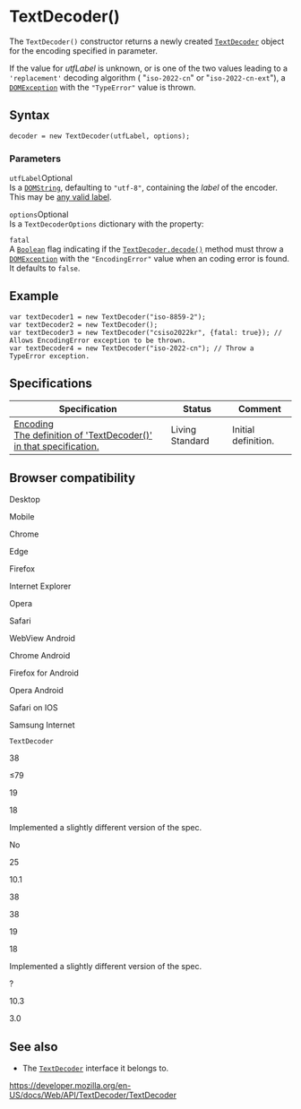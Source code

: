 TextDecoder()
=============

The `TextDecoder()` constructor returns a newly created [`TextDecoder`](../textdecoder) object for the encoding specified in parameter.

If the value for *utfLabel* is unknown, or is one of the two values leading to a `'replacement'` decoding algorithm ( "`iso-2022-cn`" or "`iso-2022-cn-ext`"), a [`DOMException`](../domexception) with the `"TypeError"` value is thrown.

Syntax
------

    decoder = new TextDecoder(utfLabel, options);

### Parameters

 `utfLabel`<span class="badge inline optional">Optional</span>   
Is a [`DOMString`](../domstring), defaulting to `"utf-8"`, containing the *label* of the encoder. This may be [any valid label](../encoding_api/encodings).

 `options`<span class="badge inline optional">Optional</span>   
Is a `TextDecoderOptions` dictionary with the property:

`fatal`  
A [`Boolean`](https://developer.mozilla.org/en-US/docs/Web/JavaScript/Reference/Global_Objects/Boolean) flag indicating if the [`TextDecoder.decode()`](decode) method must throw a [`DOMException`](../domexception) with the `"EncodingError"` value when an coding error is found. It defaults to `false`.

Example
-------

    var textDecoder1 = new TextDecoder("iso-8859-2");
    var textDecoder2 = new TextDecoder();
    var textDecoder3 = new TextDecoder("csiso2022kr", {fatal: true}); // Allows EncodingError exception to be thrown.
    var textDecoder4 = new TextDecoder("iso-2022-cn"); // Throw a TypeError exception.

Specifications
--------------

<table><thead><tr class="header"><th>Specification</th><th>Status</th><th>Comment</th></tr></thead><tbody><tr class="odd"><td><a href="https://encoding.spec.whatwg.org/#dom-textdecoder">Encoding<br />
<span class="small">The definition of 'TextDecoder()' in that specification.</span></a></td><td><span class="spec-living">Living Standard</span></td><td>Initial definition.</td></tr></tbody></table>

Browser compatibility
---------------------

Desktop

Mobile

Chrome

Edge

Firefox

Internet Explorer

Opera

Safari

WebView Android

Chrome Android

Firefox for Android

Opera Android

Safari on IOS

Samsung Internet

`TextDecoder`

38

≤79

19

18

Implemented a slightly different version of the spec.

No

25

10.1

38

38

19

18

Implemented a slightly different version of the spec.

?

10.3

3.0

See also
--------

-   The [`TextDecoder`](../textdecoder) interface it belongs to.

<a href="https://developer.mozilla.org/en-US/docs/Web/API/TextDecoder/TextDecoder" class="_attribution-link">https://developer.mozilla.org/en-US/docs/Web/API/TextDecoder/TextDecoder</a>
